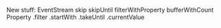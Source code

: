 New stuff:
  EventStream
    skip
    skipUntil
    filterWithProperty
    bufferWithCount
  Property
    .filter
    .startWith
    .takeUntil
    .currentValue
